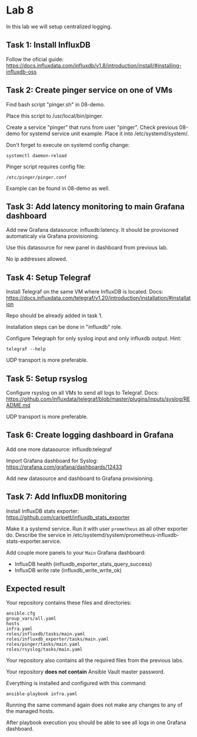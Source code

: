 # Lab 8

In this lab we will setup centralized logging.

## Task 1: Install InfluxDB

Follow the oficial guide: https://docs.influxdata.com/influxdb/v1.8/introduction/install/#installing-influxdb-oss

## Task 2: Create pinger service on one of VMs

Find bash script "pinger.sh" in 08-demo.

Place this script to /usr/local/bin/pinger.

Create a service "pinger" that runs from user "pinger". Check previous 08-demo for systemd service unit example. Place it into /etc/systemd/system/.

Don't forget to execute on systemd config change:

    systemctl daemon-reload

Pinger script requires config file:

    /etc/pinger/pinger.conf

Example can be found in 08-demo as well.

## Task 3: Add latency monitoring to main Grafana dashboard

Add new Grafana datasource: influxdb:latency. It should be provisoned automaticaly via Grafana provisioning.

Use this datasource for new panel in dashboard from previous lab.

No ip addresses allowed.

## Task 4: Setup Telegraf

Install Telegraf on the same VM where InfluxDB is located. Docs: https://docs.influxdata.com/telegraf/v1.20/introduction/installation/#installation

Repo should be already added in task 1.

Installation steps can be done in "influxdb" role.

Configure Telegraph for only syslog input and only influxdb output. Hint:

    telegraf --help

UDP transport is more preferable.

## Task 5: Setup rsyslog

Configure rsyslog on all VMs to send all logs to Telegraf. Docs: https://github.com/influxdata/telegraf/blob/master/plugins/inputs/syslog/README.md

UDP transport is more preferable.

## Task 6: Create logging dashboard in Grafana

Add one more datasource: influxdb:telegraf

Import Grafana dashboard for Syslog: https://grafana.com/grafana/dashboards/12433

Add new datasource and dashboard to Grafana provisioning.

## Task 7: Add InfluxDB monitoring

Install InfluxDB stats exporter: https://github.com/carlpett/influxdb_stats_exporter

Make it a systemd service. Run it with user `prometheus` as all other exporter do. Describe the service in /etc/systemd/system/prometheus-influxdb-stats-exporter.service.

Add couple more panels to your `Main` Grafana dashboard:

- InfluxDB health (influxdb_exporter_stats_query_success)
- InfluxDB write rate (influxdb_write_write_ok)

## Expected result

Your repository contains these files and directories:

    ansible.cfg
    group_vars/all.yaml
    hosts
    infra.yaml
    roles/influxdb/tasks/main.yaml
    roles/influxdb_exporter/tasks/main.yaml
    roles/pinger/tasks/main.yaml
    roles/rsyslog/tasks/main.yaml

Your repository also contains all the required files from the previous labs.

Your repository **does not contain** Ansible Vault master password.

Everything is installed and configured with this command:

	ansible-playbook infra.yaml

Running the same command again does not make any changes to any of the managed
hosts.

After playbook execution you should be able to see all logs in one Grafana dashboard.
